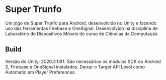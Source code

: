 # Super Trunfo 

Um jogo de Super Trunfo para Android, desenvolvido no Unity e fazendo uso das ferramentas Firebase e OneSignal. 
Desenvolvido na disciplina de Laboratório de Dispositivos Móveis do curso de Ciências da Computação.

## Build
Versão do Unity: 2020.3.13f1.
Sâo necessários os módulos SDK do Android S, Firebase e OneSignal instalados.
Deixar o Target API Level como Automatic em Player Preferences.


